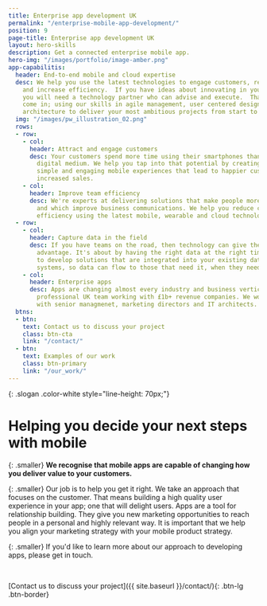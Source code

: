 ```yaml
---
title: Enterprise app development UK
permalink: "/enterprise-mobile-app-development/"
position: 9
page-title: Enterprise app development UK
layout: hero-skills
description: Get a connected enterprise mobile app.
hero-img: "/images/portfolio/image-amber.png"
app-capabilitis:
  header: End-to-end mobile and cloud expertise
  desc: We help you use the latest technologies to engage customers, reduce costs
    and increase efficiency.  If you have ideas about innovating in your industry,
    you will need a technology partner who can advise and execute.  That's where we
    come in; using our skills in agile management, user centered design, and technology
    architecture to deliver your most ambitious projects from start to finish.
  img: "/images/pw_illustration_02.png"
  rows:
  - row:
    - col: 
      header: Attract and engage customers
      desc: Your customers spend more time using their smartphones than any other
        digital medium. We help you tap into that potential by creating convenient,
        simple and engaging mobile experiences that lead to happier customers and
        increased sales.
    - col: 
      header: Improve team efficiency
      desc: We're experts at delivering solutions that make people more productive,
        and which improve business communications. We help you reduce costs and increase
        efficiency using the latest mobile, wearable and cloud technologies.
  - row:
    - col: 
      header: Capture data in the field
      desc: If you have teams on the road, then technology can give them a huge competitive
        advantage. It's about by having the right data at the right time. We're able
        to develop solutions that are integrated into your existing databases and
        systems, so data can flow to those that need it, when they need it.
    - col: 
      header: Enterprise apps
      desc: Apps are changing almost every industry and business vertical. We're a
        professional UK team working with £1b+ revenue companies. We work directly
        with senior managmenet, marketing directors and IT architects.
  btns:
  - btn: 
    text: Contact us to discuss your project
    class: btn-cta
    link: "/contact/"
  - btn: 
    text: Examples of our work
    class: btn-primary
    link: "/our_work/"
---
```


{: .slogan .color-white style="line-height: 70px;"}
# Helping you decide your **next steps** with mobile

{: .smaller}
**We recognise that mobile apps are capable of changing how you deliver value to your customers.**

{: .smaller}
Our job is to help you get it right. We take an approach that focuses on the customer.
That means building a high quality user experience in your app; one that will delight users.
Apps are a tool for relationship building. They give you new marketing opportunities to reach people in a personal and highly relevant way. It is important that we help you align your marketing strategy with your mobile product strategy.

{: .smaller}
If you'd like to learn more about our approach to developing apps, please get in touch.

<br/>

[Contact us to discuss your project]({{ site.baseurl }}/contact/){: .btn-lg .btn-border}